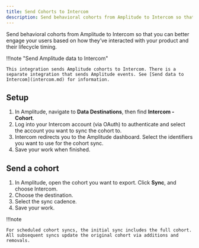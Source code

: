 ```yaml
---
title: Send Cohorts to Intercom
description: Send behavioral cohorts from Amplitude to Intercom so that you can better engage your users based on how they’ve interacted with your product and their lifecycle timing.
---
```


Send behavioral cohorts from Amplitude to Intercom so that you can better engage your users based on how they’ve interacted with your product and their lifecycle timing. 

!!!note "Send Amplitude data to Intercom"

    This integration sends Amplitude cohorts to Intercom. There is a separate integration that sends Amplitude events. See [Send data to Intercom](intercom.md) for information.

## Setup

1. In Amplitude, navigate to **Data Destinations**, then find **Intercom - Cohort**.
2. Log into your Intercom account (via OAuth) to authenticate and select the account you want to sync the cohort to.
3. Intercom redirects you to the Amplitude dashboard. Select the identifiers you want to use for the cohort sync.
4. Save your work when finished.

## Send a cohort

1. In Amplitude, open the cohort you want to export. Click **Sync**, and choose Intercom.
2. Choose the destination.
3. Select the sync cadence.
4. Save your work.

!!!note
    
    For scheduled cohort syncs, the initial sync includes the full cohort. All subsequent syncs update the original cohort via additions and removals.